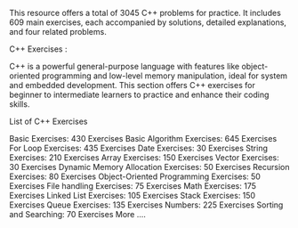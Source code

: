 This resource offers a total of 3045 C++ problems for practice. It includes 609 main exercises, each accompanied by solutions, detailed explanations, and four related problems.

C++ Exercises :

C++ is a powerful general-purpose language with features like object-oriented programming and low-level memory manipulation, ideal for system and embedded development. This section offers C++ exercises for beginner to intermediate learners to practice and enhance their coding skills.


List of C++ Exercises

Basic Exercises: 430 Exercises
Basic Algorithm Exercises:  645 Exercises
For Loop Exercises:  435 Exercises
Date Exercises:  30 Exercises
String Exercises:  210 Exercises
Array Exercises:  150 Exercises
Vector Exercises:  30 Exercises
Dynamic Memory Allocation Exercises:  50 Exercises
Recursion Exercises:  80 Exercises
Object-Oriented Programming Exercises:  50 Exercises
File handling Exercises:  75 Exercises
Math Exercises:  175 Exercises
Linked List Exercises:  105 Exercises
Stack Exercises:  150 Exercises
Queue Exercises:  135 Exercises
Numbers:  225 Exercises
Sorting and Searching:  70 Exercises
More ....

